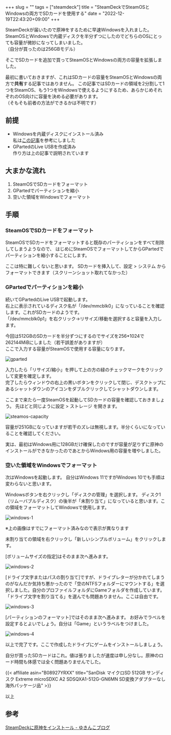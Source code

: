 +++
slug = ""
tags = ["steamdeck"]
title = "SteamDeckでSteamOSとWindowsの両方でSDカードを使用する"
date = "2022-12-19T22:43:20+09:00"
+++

SteamDeckが届いたので原神をするために早速Windowsを入れました。
SteamOSとWindowsで内蔵ディスクを半分ずつにしたのでどちらのOSにとっても容量が微妙になってしまいました。  
（自分が買ったのは256GBモデル）

そこでSDカードを追加で買ってSteamOSとWindowsの両方の容量を拡張しました。

<!--more-->

最初に書いておきますが、これはSDカードの容量をSteamOSとWindowsの両方で**共有**する記事ではありません。
この記事ではSDカードの領域を2分割して1つをSteamOS、もう1つをWindowsで使えるようにするため、あらかじめそれぞれのOS向けに容量を決める必要があります。  
（そもそも前者の方法ができるかは不明です）

## 前提

* Windowsを内蔵ディスクにインストール済み  
    私は[この記事](https://yukinko.tech/howtoinstallwindowstosteamdeck/)を参考にしました
* GPartedのLive USBを作成済み  
    作り方は上の記事で説明されています

## 大まかな流れ

1. SteamOSでSDカードをフォーマット
1. GPartedでパーティションを縮小
1. 空いた領域をWindowsでフォーマット

## 手順

### SteamOSでSDカードをフォーマット

SteamOSでSDカードをフォーマットすると既存のパーティションをすべて削除してしまうようなので、
はじめにSteamOSでフォーマットしてからGPartedでパーティションを縮小することにします。

ここは特に難しくないと思います。
SDカードを挿入して、設定 > システム からフォーマットできます（スクリーンショット取れてなかった）

### GPartedでパーティションを縮小

続いてGPartedのLive USBで起動します。  
右上に表示されているディスク名が「/dev/mmcblk0」になっていることを確認します。これがSDカードのようです。  
「/dev/mmcblk0p1」を右クリック→リサイズ/移動を選択すると容量を入力します。

今回は512GBのSDカードを半分ずつにするのでサイズを256*1024で262144MiBにしました（若干誤差がありますが）  
ここで入力する容量がSteamOSで使用する容量になります。

![gparted](/steam-deck-windows-sd-card/01.jpg)

入力したら「リサイズ/縮小」を押して上の方の緑のチェックマークをクリックして変更を確定します。  
完了したらウィンドウの右上の黒いボタンをクリックして閉じ、デスクトップにあるシャットダウンのアイコンをダブルクリックしてシャットダウンします。

ここまで来たら一度SteamOSを起動してSDカードの容量を確認しておきましょう。
先ほどと同じように設定 > ストレージ を開きます。

![steamos-capacity](/steam-deck-windows-sd-card/02.jpg)

容量が251GBになっていますが若干のズレは無視します。半分くらいになっていることを確認してください。

実は、最初はWindows用に128GBだけ確保したのですが容量が足りずに原神のインストールができなかったのであとからWindows用の容量を増やしました。

### 空いた領域をWindowsでフォーマット

次はWindowsを起動します。
自分はWindows 11ですがWindows 10でも手順は変わらないと思います。

Windowsボタンを右クリックし「ディスクの管理」を選択します。
ディスク1（リムーバブルディスク）の後半が「未割り当て」になっていると思います。この領域をフォーマットしてWindowsで使用します。

![windows-1](/steam-deck-windows-sd-card/03.jpg)

※上の画像はすでにフォーマット済みなので表示が異なります

未割り当ての領域を右クリックし「新しいシンプルボリューム」をクリックします。

[ボリュームサイズの指定]はそのまま次へ進みます。

![windows-2](/steam-deck-windows-sd-card/04.jpg)

[ドライブ文字またはパスの割り当て]ですが、ドライブレターが分かれてしまうのがなんだか気持ち悪かったので「空のNTFSフォルダーにマウントする」を選択しました。自分のプロファイルフォルダにGameフォルダを作成しています。
「ドライブ文字を割り当てる」を選んでも問題ありません。ここは自由です。

![windows-3](/steam-deck-windows-sd-card/05.jpg)

[パーティションのフォーマット]ではそのまま次へ進みます。
お好みでラベルを設定するとよいでしょう。自分は「Game」というラベルをつけました。

![windows-4](/steam-deck-windows-sd-card/06.jpg)

以上で完了です。ここで作成したドライブにゲームをインストールしましょう。

自分が買ったSDカードはこれ。値は張りましたが速度は申し分なし。原神のロード時間も体感では全く問題ありませんでした。

{{< affiliate asin="B08927YRXX" title="SanDisk マイクロSD 512GB サンディスク Extreme microSDXC A2 SDSQXA1-512G-GN6MN SD変換アダプターなし 海外パッケージ品" >}}

以上

## 参考

[SteamDeckに原神をインストール - ゆきんこブログ](https://yukinko.tech/howtoinstallwindowstosteamdeck/)
